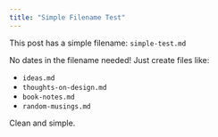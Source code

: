 ```yaml
---
title: "Simple Filename Test"
---
```


This post has a simple filename: `simple-test.md`

No dates in the filename needed! Just create files like:

- `ideas.md`
- `thoughts-on-design.md`
- `book-notes.md`
- `random-musings.md`

Clean and simple.